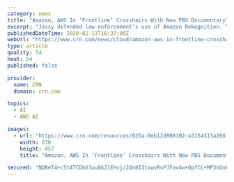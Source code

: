 ```yaml
---
category: news
title: "Amazon, AWS In ‘Frontline’ Crosshairs With New PBS Documentary"
excerpt: "Jassy defended law enforcement’s use of Amazon Rekognition. “We believe that governments and the organizations that are charged with keeping our community safe have to have access to the most ..."
publishedDateTime: 2020-02-13T16:37:00Z
webUrl: "https://www.crn.com/news/cloud/amazon-aws-in-frontline-crosshairs-with-new-pbs-documentary"
type: article
quality: 54
heat: 54
published: false

provider:
  name: CRN
  domain: crn.com

topics:
  - AI
  - AWS AI

images:
  - url: "https://www.crn.com/resources/025a-0eb12d808102-a3154313a208-1000/aws-booth.jpg"
    width: 610
    height: 457
    title: "Amazon, AWS In ‘Frontline’ Crosshairs With New PBS Documentary"

secured: "NQBeT4+c5tATCDk63uu862lEHvj/2Qn8I3txwvRvPJFav4w+OpfCL+MP3nOoF6U9e1uhnsiWAdZqdDdRf9T1VygctNO1oKN8mzWqoZjNZRoeiIm4S/ke+vapN8DQo+hKC2iqOBhRjWBvC1+2O0OutJ9TKfmDmHbzRrzZgsXoKDqkW+12DBVl0LAXL3xQEKb6wXMIGfWvQzhXpj72t14zQbPmiQyrs2fvwWPGfzAxH9iC6QSyeX+hWuGNj03FJmWl2q+zWpvTFrlY7sBChI/R45pGN3uKYtHzGS9OMZCnlEBsJQ/0J6bi67+9ez7nnKuF;Lr1qxR8msR2WoxuriiNVgQ=="
---
```


